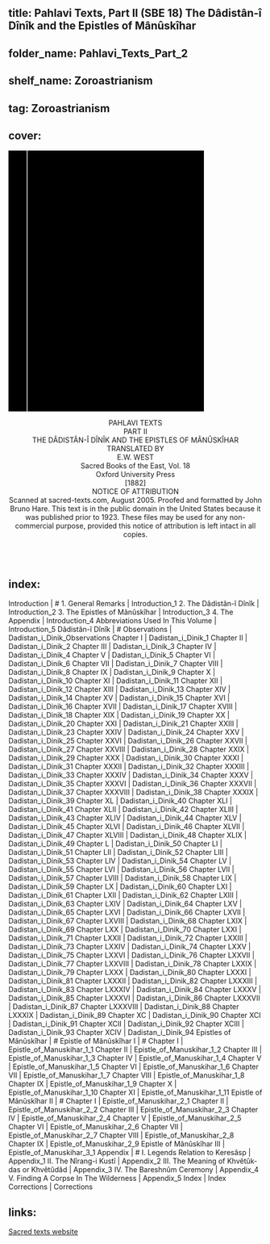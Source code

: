 ## title: Pahlavi Texts, Part II (SBE 18) The Dâdistân-î Dînîk and the Epistles of Mânûskîhar
## folder_name: Pahlavi_Texts_Part_2
## shelf_name: Zoroastrianism
## tag: Zoroastrianism
## cover:
<div class="urantiapedia-book-front urantiapedia-book-zoroaster">
<svg xmlns="http://www.w3.org/2000/svg" width="102.6mm" height="136.8mm" viewBox="0 0 102.6 136.8" version="1.1">
	<g transform="translate(-7,-5)">
		<rect width="9.6" height="136.8" x="7" y="5" />
		<rect width="96.9" height="136.8" x="17" y="5" />
		<text style="font-size:5px" x="61" y="22">E.W. West (tr.)</text>
		<text style="font-size:4px" x="61" y="125">1880-1905</text>
		<text style="font-size:9px" x="61" y="60">Pahlavi Texts</text>
		<text style="font-size:9px" x="61" y="70">Part II</text>
	</g>
</svg>
</div>

<p style="text-align:center;">
<span class="text-h3">PAHLAVI TEXTS</span><br>
PART II<br>
<span class="text-h3">THE DÂDISTÂN-Î DÎNÎK AND THE EPISTLES OF MÂNÛSKÎHAR</span><br>
TRANSLATED BY<br>
<span class="text-h5">E.W. WEST</span><br>
Sacred Books of the East, Vol. 18<br>
Oxford University Press<br>
[1882]<br>
NOTICE OF ATTRIBUTION<br>
Scanned at sacred-texts.com, August 2005. Proofed and formatted by John Bruno Hare. This text is in the public domain in the United States because it was published prior to 1923. These files may be used for any non-commercial purpose, provided this notice of attribution is left intact in all copies.<br>
<br>
</p>

<br>

## index:
Introduction | #
	1. General Remarks | Introduction_1
	2. The Dâdistân-î Dînîk | Introduction_2
	3. The Epistles of Mânûskîhar | Introduction_3
	4. The Appendix | Introduction_4
	Abbreviations Used In This Volume | Introduction_5
Dâdistân-î Dînîk | #
	Observations | Dadistan_i_Dinik_Observations
	Chapter I | Dadistan_i_Dinik_1
	Chapter II | Dadistan_i_Dinik_2
	Chapter III | Dadistan_i_Dinik_3
	Chapter IV | Dadistan_i_Dinik_4
	Chapter V | Dadistan_i_Dinik_5
	Chapter VI | Dadistan_i_Dinik_6
	Chapter VII | Dadistan_i_Dinik_7
	Chapter VIII | Dadistan_i_Dinik_8
	Chapter IX | Dadistan_i_Dinik_9
	Chapter X | Dadistan_i_Dinik_10
	Chapter XI | Dadistan_i_Dinik_11
	Chapter XII | Dadistan_i_Dinik_12
	Chapter XIII | Dadistan_i_Dinik_13
	Chapter XIV | Dadistan_i_Dinik_14
	Chapter XV | Dadistan_i_Dinik_15
	Chapter XVI | Dadistan_i_Dinik_16
	Chapter XVII | Dadistan_i_Dinik_17
	Chapter XVIII | Dadistan_i_Dinik_18
	Chapter XIX | Dadistan_i_Dinik_19
	Chapter XX | Dadistan_i_Dinik_20
	Chapter XXI | Dadistan_i_Dinik_21
	Chapter XXIII | Dadistan_i_Dinik_23
	Chapter XXIV | Dadistan_i_Dinik_24
	Chapter XXV | Dadistan_i_Dinik_25
	Chapter XXVI | Dadistan_i_Dinik_26
	Chapter XXVII | Dadistan_i_Dinik_27
	Chapter XXVIII | Dadistan_i_Dinik_28
	Chapter XXIX | Dadistan_i_Dinik_29
	Chapter XXX | Dadistan_i_Dinik_30
	Chapter XXXI | Dadistan_i_Dinik_31
	Chapter XXXII | Dadistan_i_Dinik_32
	Chapter XXXIII | Dadistan_i_Dinik_33
	Chapter XXXIV | Dadistan_i_Dinik_34
	Chapter XXXV | Dadistan_i_Dinik_35
	Chapter XXXVI | Dadistan_i_Dinik_36
	Chapter XXXVII | Dadistan_i_Dinik_37
	Chapter XXXVIII | Dadistan_i_Dinik_38
	Chapter XXXIX | Dadistan_i_Dinik_39
	Chapter XL | Dadistan_i_Dinik_40
	Chapter XLI | Dadistan_i_Dinik_41
	Chapter XLII | Dadistan_i_Dinik_42
	Chapter XLIII | Dadistan_i_Dinik_43
	Chapter XLIV | Dadistan_i_Dinik_44
	Chapter XLV | Dadistan_i_Dinik_45
	Chapter XLVI | Dadistan_i_Dinik_46
	Chapter XLVII | Dadistan_i_Dinik_47
	Chapter XLVIII | Dadistan_i_Dinik_48
	Chapter XLIX | Dadistan_i_Dinik_49
	Chapter L | Dadistan_i_Dinik_50
	Chapter LI | Dadistan_i_Dinik_51
	Chapter LII | Dadistan_i_Dinik_52
	Chapter LIII | Dadistan_i_Dinik_53
	Chapter LIV | Dadistan_i_Dinik_54
	Chapter LV | Dadistan_i_Dinik_55
	Chapter LVI | Dadistan_i_Dinik_56
	Chapter LVII | Dadistan_i_Dinik_57
	Chapter LVIII | Dadistan_i_Dinik_58
	Chapter LIX | Dadistan_i_Dinik_59
	Chapter LX | Dadistan_i_Dinik_60
	Chapter LXI | Dadistan_i_Dinik_61
	Chapter LXII | Dadistan_i_Dinik_62
	Chapter LXIII | Dadistan_i_Dinik_63
	Chapter LXIV | Dadistan_i_Dinik_64
	Chapter LXV | Dadistan_i_Dinik_65
	Chapter LXVI | Dadistan_i_Dinik_66
	Chapter LXVII | Dadistan_i_Dinik_67
	Chapter LXVIII | Dadistan_i_Dinik_68
	Chapter LXIX | Dadistan_i_Dinik_69
	Chapter LXX | Dadistan_i_Dinik_70
	Chapter LXXI | Dadistan_i_Dinik_71
	Chapter LXXII | Dadistan_i_Dinik_72
	Chapter LXXIII | Dadistan_i_Dinik_73
	Chapter LXXIV | Dadistan_i_Dinik_74
	Chapter LXXV | Dadistan_i_Dinik_75
	Chapter LXXVI | Dadistan_i_Dinik_76
	Chapter LXXVII | Dadistan_i_Dinik_77
	Chapter LXXVIII | Dadistan_i_Dinik_78
	Chapter LXXIX | Dadistan_i_Dinik_79
	Chapter LXXX | Dadistan_i_Dinik_80
	Chapter LXXXI | Dadistan_i_Dinik_81
	Chapter LXXXII | Dadistan_i_Dinik_82
	Chapter LXXXIII | Dadistan_i_Dinik_83
	Chapter LXXXIV | Dadistan_i_Dinik_84
	Chapter LXXXV | Dadistan_i_Dinik_85
	Chapter LXXXVI | Dadistan_i_Dinik_86
	Chapter LXXXVII | Dadistan_i_Dinik_87
	Chapter LXXXVIII | Dadistan_i_Dinik_88
	Chapter LXXXIX | Dadistan_i_Dinik_89
	Chapter XC | Dadistan_i_Dinik_90
	Chapter XCI | Dadistan_i_Dinik_91
	Chapter XCII | Dadistan_i_Dinik_92
	Chapter XCIII | Dadistan_i_Dinik_93
	Chapter XCIV | Dadistan_i_Dinik_94
Epistles of Mânûskîhar | #
	Epistle of Mânûskîhar I | #
		Chapter I | Epistle_of_Manuskihar_1_1
		Chapter II | Epistle_of_Manuskihar_1_2
		Chapter III | Epistle_of_Manuskihar_1_3
		Chapter IV | Epistle_of_Manuskihar_1_4
		Chapter V | Epistle_of_Manuskihar_1_5
		Chapter VI | Epistle_of_Manuskihar_1_6
		Chapter VII | Epistle_of_Manuskihar_1_7
		Chapter VIII | Epistle_of_Manuskihar_1_8
		Chapter IX | Epistle_of_Manuskihar_1_9
		Chapter X | Epistle_of_Manuskihar_1_10
		Chapter XI | Epistle_of_Manuskihar_1_11
	Epistle of Mânûskîhar II | #
		Chapter I | Epistle_of_Manuskihar_2_1
		Chapter II | Epistle_of_Manuskihar_2_2
		Chapter III | Epistle_of_Manuskihar_2_3
		Chapter IV | Epistle_of_Manuskihar_2_4
		Chapter V | Epistle_of_Manuskihar_2_5
		Chapter VI | Epistle_of_Manuskihar_2_6
		Chapter VII | Epistle_of_Manuskihar_2_7
		Chapter VIII | Epistle_of_Manuskihar_2_8
		Chapter IX | Epistle_of_Manuskihar_2_9
	Epistle of Mânûskîhar III | Epistle_of_Manuskihar_3_1
Appendix | #
	I. Legends Relation to Keresâsp | Appendix_1
	II. The Nîrang-i Kustî | Appendix_2
	III. The Meaning of Khvêtûk-das or Khvêtûdâd | Appendix_3
	IV. The Bareshnûm Ceremony | Appendix_4
	V. Finding A Corpse In The Wilderness | Appendix_5
Index | Index
Corrections | Corrections

## links:
[Sacred texts website](https://archive.sacred-texts.com/zor/sbe18/index.htm)